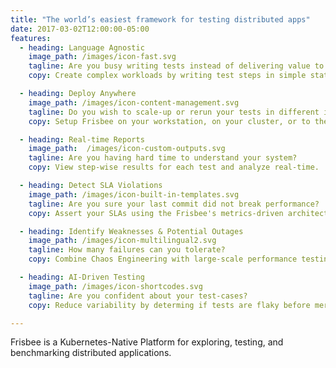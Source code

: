 ```yaml
---
title: "The world’s easiest framework for testing distributed apps"
date: 2017-03-02T12:00:00-05:00
features:
  - heading: Language Agnostic
    image_path: /images/icon-fast.svg
    tagline: Are you busy writing tests instead of delivering value to users?
    copy: Create complex workloads by writing test steps in simple statements.

  - heading: Deploy Anywhere
    image_path: /images/icon-content-management.svg
    tagline: Do you wish to scale-up or rerun your tests in different infrastructure?
    copy: Setup Frisbee on your workstation, on your cluster, or to the Cloud.

  - heading: Real-time Reports
    image_path:  /images/icon-custom-outputs.svg
    tagline: Are you having hard time to understand your system?
    copy: View step-wise results for each test and analyze real-time.

  - heading: Detect SLA Violations
    image_path: /images/icon-built-in-templates.svg
    tagline: Are you sure your last commit did not break performance?
    copy: Assert your SLAs using the Frisbee's metrics-driven architecture

  - heading: Identify Weaknesses & Potential Outages
    image_path: /images/icon-multilingual2.svg
    tagline: How many failures can you tolerate?
    copy: Combine Chaos Engineering with large-scale performance testing!

  - heading: AI-Driven Testing
    image_path: /images/icon-shortcodes.svg
    tagline: Are you confident about your test-cases?
    copy: Reduce variability by determing if tests are flaky before merging the code.

---
```


Frisbee is a Kubernetes-Native Platform for exploring, testing, and benchmarking distributed applications.